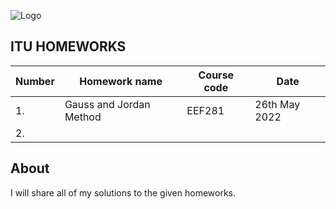![Logo](https://ari24.com/assets/img/default-haber.svg)

## ITU HOMEWORKS

| Number    | Homework name      | Course code     |    Date           |
| ------------- | ------------- | -------- |---------------|
|       1. | Gauss and Jordan Method        | EEF281  |  26th May  2022           |
| 2.           |          |   |               | 

## About




I will share all of my solutions to the given homeworks.
